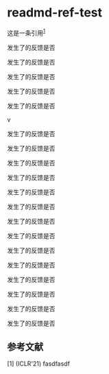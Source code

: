 # readmd-ref-test

这是一条引用<sup><a href="#ref1">1</a></sup>

发生了的反馈是否

发生了的反馈是否

发生了的反馈是否

发生了的反馈是否

发生了的反馈是否

v

发生了的反馈是否

发生了的反馈是否

发生了的反馈是否

发生了的反馈是否

发生了的反馈是否

发生了的反馈是否

发生了的反馈是否

发生了的反馈是否

发生了的反馈是否

发生了的反馈是否

发生了的反馈是否

发生了的反馈是否

发生了的反馈是否

发生了的反馈是否



## 参考文献

[1] <span id="ref1"> (ICLR'21) fasdfasdf </span>



